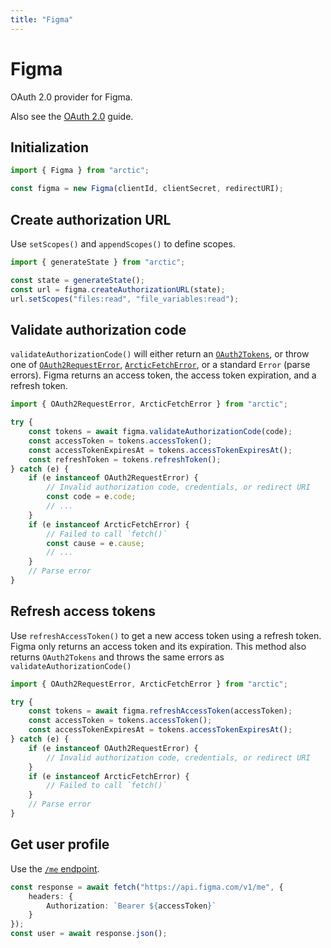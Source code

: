 ```yaml
---
title: "Figma"
---
```


# Figma

OAuth 2.0 provider for Figma.

Also see the [OAuth 2.0](/guides/oauth2) guide.

## Initialization

```ts
import { Figma } from "arctic";

const figma = new Figma(clientId, clientSecret, redirectURI);
```

## Create authorization URL

Use `setScopes()` and `appendScopes()` to define scopes.

```ts
import { generateState } from "arctic";

const state = generateState();
const url = figma.createAuthorizationURL(state);
url.setScopes("files:read", "file_variables:read");
```

## Validate authorization code

`validateAuthorizationCode()` will either return an [`OAuth2Tokens`](/reference/OAuth2Tokens), or throw one of [`OAuth2RequestError`](/reference/OAuth2RequestError), [`ArcticFetchError`](/reference/ArcticFetchError), or a standard `Error` (parse errors). Figma returns an access token, the access token expiration, and a refresh token.

```ts
import { OAuth2RequestError, ArcticFetchError } from "arctic";

try {
	const tokens = await figma.validateAuthorizationCode(code);
	const accessToken = tokens.accessToken();
	const accessTokenExpiresAt = tokens.accessTokenExpiresAt();
	const refreshToken = tokens.refreshToken();
} catch (e) {
	if (e instanceof OAuth2RequestError) {
		// Invalid authorization code, credentials, or redirect URI
		const code = e.code;
		// ...
	}
	if (e instanceof ArcticFetchError) {
		// Failed to call `fetch()`
		const cause = e.cause;
		// ...
	}
	// Parse error
}
```

## Refresh access tokens

Use `refreshAccessToken()` to get a new access token using a refresh token. Figma only returns an access token and its expiration. This method also returns `OAuth2Tokens` and throws the same errors as `validateAuthorizationCode()`

```ts
import { OAuth2RequestError, ArcticFetchError } from "arctic";

try {
	const tokens = await figma.refreshAccessToken(accessToken);
	const accessToken = tokens.accessToken();
	const accessTokenExpiresAt = tokens.accessTokenExpiresAt();
} catch (e) {
	if (e instanceof OAuth2RequestError) {
		// Invalid authorization code, credentials, or redirect URI
	}
	if (e instanceof ArcticFetchError) {
		// Failed to call `fetch()`
	}
	// Parse error
}
```

## Get user profile

Use the [`/me` endpoint](https://www.figma.com/developers/api#get-me-endpoint).

```ts
const response = await fetch("https://api.figma.com/v1/me", {
	headers: {
		Authorization: `Bearer ${accessToken}`
	}
});
const user = await response.json();
```
